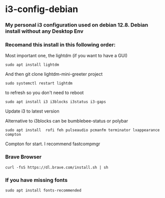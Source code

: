 # i3-config-debian

### My personal i3 configuration used on debian 12.8. Debian install without any Desktop Env
### Recomand this install in this following order:

Most important one, the lightdm (if you want to have a GUI)

```
sudo apt install lightdm 
```
And then git clone lightdm-mini-greeter project

``` 
sudo systemctl restart lightdm
```
to refresh so you don't need to reboot

``` 
sudo apt install i3 i3blocks i3status i3-gaps
```

Update i3 to latest version

Alternative to i3blocks can be bumblebee-status or polybar


``` 
sudo apt install  rofi feh pulseaudio pcmanfm terminator lxappearance compton
```

Compton for start. I recommend fastcompmgr

### Brave Browser
``` 
curl -fsS https://dl.brave.com/install.sh | sh
```

### If you have missing fonts 
``` 
sudo apt install fonts-recommended
```

